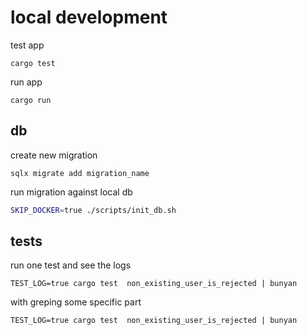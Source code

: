 # local development
test app
```
cargo test
```
run app
```
cargo run
```
## db
create new migration
```
sqlx migrate add migration_name
```
run migration against local db
```bash
SKIP_DOCKER=true ./scripts/init_db.sh
```


## tests

run one test and see the logs
```
TEST_LOG=true cargo test  non_existing_user_is_rejected | bunyan
```
with greping some specific part
```
TEST_LOG=true cargo test  non_existing_user_is_rejected | bunyan
```